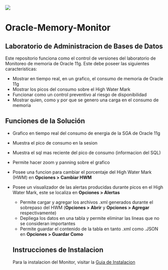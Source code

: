 ![](https://user-images.githubusercontent.com/13739520/29758046-a563b6ea-8b6d-11e7-8d22-75b18bfbd29d.png)

# Oracle-Memory-Monitor

## Laboratorio de Administracion de Bases de Datos
Este repositorio funciona como el control de versiones del laboratorio de Monitoreo de memoria de Oracle 11g. Este debe poseer las siguientes caracteristicas:

- Mostrar en tiempo real, en un grafico, el consumo de memoria de Oracle 11g
- Mostrar los picos del consumo sobre el High Water Mark
- Funcionar como un control preventivo al riesgo de disponibilidad
- Mostrar quien, como y por que se genero una carga en el consumo de memoria

## Funciones de la Solución
- Grafico en tiempo real del consumo de energia de la SGA de Oracle 11g
- Muestra el pico de consumo en la sesion
- Muestra el sql mas reciente del pico de consumo (informacion del SQL)
- Permite hacer zoom y panning sobre el grafico
- Posee una funcion para cambiar el porcentaje del High Water Mark (HWM) en **Opciones > Cambiar HWM**
- Posee un visualizador de las alertas producidas durante picos en el High Water Mark, este se localiza en **Opciones > Alertas**
  - Permite cargar y agregar los archivos .xml generados durante el sobrepaso del HWM (**Opciones > Abrir** y **Opciones > Agregar** respectivamente)
  - Depliega los datos en una tabla y permite eliminar las lineas que no se consideran importantes
  - Permite guardar el contenido de la tabla en tanto .xml como .JSON en **Opciones > Guardar Como**
  
  ## Instrucciones de Instalacion 
  Para la instalacion del Monitor, visitar la 
  [Guia de Instalacion](https://github.com/romogo17/Oracle-Memory-Monitor/wiki/Instrucciones-de-Instalacion)
